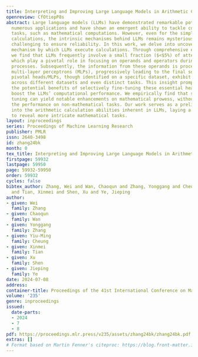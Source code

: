 ```yaml
---
title: Interpreting and Improving Large Language Models in Arithmetic Calculation
openreview: CfOtiepP8s
abstract: Large language models (LLMs) have demonstrated remarkable potential across
  numerous applications and have shown an emergent ability to tackle complex reasoning
  tasks, such as mathematical computations. However, even for the simplest arithmetic
  calculations, the intrinsic mechanisms behind LLMs remains mysterious, making it
  challenging to ensure reliability. In this work, we delve into uncovering a specific
  mechanism by which LLMs execute calculations. Through comprehensive experiments,
  we find that LLMs frequently involve a small fraction ($<$5%) of attention heads,
  which play a pivotal role in focusing on operands and operators during calculation
  processes. Subsequently, the information from these operands is processed through
  multi-layer perceptrons (MLPs), progressively leading to the final solution. These
  pivotal heads/MLPs, though identified on a specific dataset, exhibit transferability
  across different datasets and even distinct tasks. This insight prompted us to investigate
  the potential benefits of selectively fine-tuning these essential heads/MLPs to
  boost the LLMs’ computational performance. We empirically find that such precise
  tuning can yield notable enhancements on mathematical prowess, without compromising
  the performance on non-mathematical tasks. Our work serves as a preliminary exploration
  into the arithmetic calculation abilities inherent in LLMs, laying a solid foundation
  to reveal more intricate mathematical tasks.
layout: inproceedings
series: Proceedings of Machine Learning Research
publisher: PMLR
issn: 2640-3498
id: zhang24bk
month: 0
tex_title: Interpreting and Improving Large Language Models in Arithmetic Calculation
firstpage: 59932
lastpage: 59950
page: 59932-59950
order: 59932
cycles: false
bibtex_author: Zhang, Wei and Wan, Chaoqun and Zhang, Yonggang and Cheung, Yiu-Ming
  and Tian, Xinmei and Shen, Xu and Ye, Jieping
author:
- given: Wei
  family: Zhang
- given: Chaoqun
  family: Wan
- given: Yonggang
  family: Zhang
- given: Yiu-Ming
  family: Cheung
- given: Xinmei
  family: Tian
- given: Xu
  family: Shen
- given: Jieping
  family: Ye
date: 2024-07-08
address:
container-title: Proceedings of the 41st International Conference on Machine Learning
volume: '235'
genre: inproceedings
issued:
  date-parts:
  - 2024
  - 7
  - 8
pdf: https://proceedings.mlr.press/v235/assets/zhang24bk/zhang24bk.pdf
extras: []
# Format based on Martin Fenner's citeproc: https://blog.front-matter.io/posts/citeproc-yaml-for-bibliographies/
---
```

